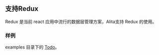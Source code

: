## 支持Redux
Redux 是当前 react 应用中流行的数据层管理方案，Alita支持 Redux 的使用。

### 样例
examples 目录下的 [Todo](https://github.com/areslabs/alita/tree/master/examples/Todo)。
